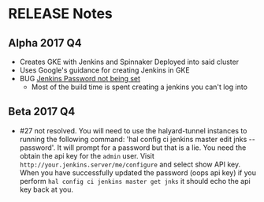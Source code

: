 # RELEASE Notes



## Alpha 2017 Q4

- Creates GKE with Jenkins and Spinnaker Deployed into said cluster
- Uses Google's guidance for creating Jenkins in GKE
- BUG [Jenkins Password not being set](https://github.com/kenzanmedia/capstan/issues/18)
  - Most of the build time is spent creating a jenkins you can't log into

## Beta 2017 Q4

- #27 not resolved. You will need to use the halyard-tunnel instances to running the following command: 'hal config ci jenkins master edit jnks --password'. It will prompt for a password but that is a lie. You need the obtain the api key for the `admin` user. Visit `http://your.jenkins.server/me/configure` and select show API key. When you have successfully updated the password (oops api key) if you perform `hal config ci jenkins master get jnks` it should echo the api key back at you. 